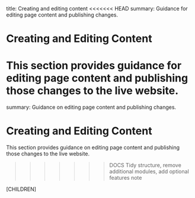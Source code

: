title: Creating and editing content
<<<<<<< HEAD
summary: Guidance for editing page content and publishing changes.

# Creating and Editing Content

This section provides guidance for editing page content and publishing those changes to the live website.
=======
summary: Guidance on editing page content and publishing changes.

# Creating and Editing Content

This section provides guidance on editing page content and publishing those changes to the live website.
>>>>>>> DOCS Tidy structure, remove additional modules, add optional features note

[CHILDREN]
